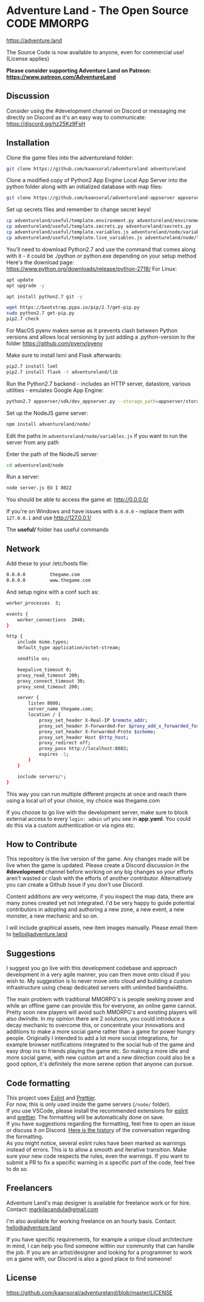 # Adventure Land - The Open Source CODE MMORPG

https://adventure.land

The Source Code is now available to anyone, even for commercial use! (License applies)

**Please consider supporting Adventure Land on Patreon: https://www.patreon.com/AdventureLand**

## Discussion

Consider using the #development channel on Discord or messaging me directly on Discord as it's an easy way to communicate: https://discord.gg/hz25Kz9FsH

## Installation

Clone the game files into the adventureland folder:

```sh
git clone https://github.com/kaansoral/adventureland adventureland
```

Clone a modified copy of Python2 App Engine Local App Server into the python folder along with an initialized database with map files:

```sh
git clone https://github.com/kaansoral/adventureland-appserver appserver
```

Set up secrets files and remember to change secret keys!

```sh
cp adventureland/useful/template.environment.py adventureland/environment.py
cp adventureland/useful/template.secrets.py adventureland/secrets.py
cp adventureland/useful/template.variables.js adventureland/node/variables.js
cp adventureland/useful/template.live_variables.js adventureland/node/live_variables.js
```

You'll need to download Python2.7 and use the command that comes along with it - it could be ./python or python.exe depending on your setup method
Here's the download page: https://www.python.org/downloads/release/python-2718/
For Linux:

```sh
apt update
apt upgrade -y

apt install python2.7 git -y

wget https://bootstrap.pypa.io/pip/2.7/get-pip.py
sudo python2.7 get-pip.py
pip2.7 check
```

For MacOS pyenv makes sense as it prevents clash between Python versions and allows local versioning by just adding a .python-version to the folder https://github.com/pyenv/pyenv

Make sure to install lxml and Flask afterwards:

```sh
pip2.7 install lxml
pip2.7 install flask -t adventureland/lib
```

Run the Python2.7 backend - includes an HTTP server, datastore, various utilities - emulates Google App Engine:

```sh
python2.7 appserver/sdk/dev_appserver.py --storage_path=appserver/storage/ --blobstore_path=appserver/storage/blobstore/ --datastore_path=appserver/storage/db.rdbms --host=0.0.0.0 --port=80 adventureland/ --require_indexes --skip_sdk_update_check
```

Set up the NodeJS game server:

```sh
npm install adventureland/node/
```

Edit the paths in `adventureland/node/variables.js` if you want to run the server from any path

Enter the path of the NodeJS server:

```sh
cd adventureland/node
```

Run a server:

```sh
node server.js EU I 8022
```

You should be able to access the game at: http://0.0.0.0/

If you're on Windows and have issues with `0.0.0.0` - replace them with `127.0.0.1` and use http://127.0.0.1/

The **useful/** folder has useful commands

## Network

Add these to your /etc/hosts file:

```sh
0.0.0.0         thegame.com
0.0.0.0         www.thegame.com
```

And setup nginx with a conf such as:

```sh
worker_processes  3;

events {
	worker_connections  2048;
}

http {
	include mime.types;
	default_type application/octet-stream;

	sendfile on;

	keepalive_timeout 0;
	proxy_read_timeout 200;
	proxy_connect_timeout 30;
	proxy_send_timeout 200;

	server {
		listen 8080;
		server_name thegame.com;
		location / {
			proxy_set_header X-Real-IP $remote_addr;
			proxy_set_header X-Forwarded-For $proxy_add_x_forwarded_for;
			proxy_set_header X-Forwarded-Proto $scheme;
			proxy_set_header Host $http_host;
			proxy_redirect off;
			proxy_pass http://localhost:8083;
			expires -1;
		}
	}

	include servers/*;
}
```

This way you can run multiple different projects at once and reach them using a local url of your choice, my choice was thegame.com

If you choose to go live with the development server, make sure to block external access to every `login: admin` url you see in **app.yaml**. You could do this via a custom authentication or via nginx etc.

## How to Contribute

This repository is the live version of the game. Any changes made will be live when the game is updated. Please create a Discord discussion in the **#development** channel before working on any big changes so your efforts aren't wasted or clash with the efforts of another contributor. Alternatively you can create a Github Issue if you don't use Discord.

Content additions are very welcome, if you inspect the map data, there are many zones created yet not integrated. I'd be very happy to guide potential contributors in adopting and authoring a new zone, a new event, a new monster, a new mechanic and so on.

I will include graphical assets, new item images manually. Please email them to hello@adventure.land

## Suggestions

I suggest you go live with this development codebase and approach development in a very agile manner, you can then move onto cloud if you wish to. My suggestion is to never move onto cloud and building a custom infrastructure using cheap dedicated servers with unlimited bandwidths.

The main problem with traditional MMORPG's is people seeking power and while an offline game can provide this for everyone, an online game cannot. Pretty soon new players will avoid such MMORPG's and existing players will also dwindle. In my opinion there are 2 solutions, you could introduce a decay mechanic to overcome this, or concentrate your innovations and additions to make a more social game rather than a game for power hungry people. Originally I intended to add a lot more social integrations, for example browser notifications integrated to the social hub of the game and easy drop ins to friends playing the game etc. So making a more idle and more social game, with new custom art and a new direction could also be a good option, it's definitely the more serene option that anyone can pursue.

## Code formatting

This project uses [Eslint](https://eslint.org/) and [Prettier](https://prettier.io/).  
For now, this is only used inside the game servers (`/node/` folder).  
If you use VSCode, please install the recommended extensions for [eslint](https://marketplace.visualstudio.com/items?itemName=dbaeumer.vscode-eslint) and [prettier](https://marketplace.visualstudio.com/items?itemName=esbenp.prettier-vscode). The formatting will be automatically done on save.  
If you have suggestions regarding the formatting, feel free to open an issue or discuss it on Discord. [Here is the history](https://discord.com/channels/238332476743745536/1163453037126357074) of the conversation regarding the formatting.  
As you might notice, several eslint rules have been marked as warnings instead of errors. This is to allow a smooth and iterative transition. Make sure your new code respects the rules, even the warnings. If you want to submit a PR to fix a specific warning in a specific part of the code, feel free to do so.

## Freelancers

Adventure Land's map designer is available for freelance work or for hire. Contact: markjlacandula@gmail.com

I'm also available for working freelance on an hourly basis. Contact: hello@adventure.land

If you have specific requirements, for example a unique cloud architecture in mind, I can help you find someone within our community that can handle the job. If you are an artist/designer and looking for a programmer to work on a game with, our Discord is also a good place to find someone!

## License

https://github.com/kaansoral/adventureland/blob/master/LICENSE
